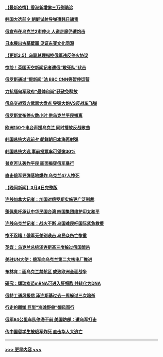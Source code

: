#### [【最新疫情】香港新增逾三万例确诊](../pages/prog202/a103365402.md?t=03060101) 
#### [韩国大选前夕 朝鲜试射导弹遭韩日谴责](../pages/prog202/a103365389.md?t=03060101) 
#### [俄宣布在乌克兰2市停火 人道走廊仍遭炮击](../pages/prog202/a103365370.md?t=03060101) 
#### [日本展出古墓壁画 见证东亚文化同源](../pages/prog202/a103365342.md?t=03060101) 
#### [【更新3.5】乌副总理指控俄军违反停火协议](../pages/prog202/a103364809.md?t=03060101) 
#### [惊险！英国天空新闻记者遭俄“敢死队”伏击](../pages/prog202/a103365230.md?t=03060101) 
#### [俄罗斯通过“假新闻”法 BBC CNN等暂停运营](../pages/prog202/a103365253.md?t=03060101) 
#### [力抗缅甸军政府“最帅和尚”获赦免释放](../pages/prog202/a103365228.md?t=03060101) 
#### [俄乌交战双方武器大盘点 导弹大炮VS反战车飞弹](../pages/prog202/a103365170.md?t=03060101) 
#### [俄罗斯宣布停火数小时 供乌克兰平民撤离](../pages/prog202/a103365131.md?t=03060101) 
#### [欧洲150个电台声援乌克兰 同时播放反战歌曲](../pages/prog202/a103365103.md?t=03060101) 
#### [韩国总统大选前夕 朝鲜朝日本海再射弹](../pages/prog202/a103365122.md?t=03060101) 
#### [韩国总统大选 事前投票率可望逾30%](../pages/prog202/a103365118.md?t=03060101) 
#### [普京否认轰炸平民 画面揭穿俄军暴行](../pages/prog202/a103365069.md?t=03060101) 
#### [直击俄军导弹落地爆炸 乌克兰47人惨死](../pages/prog202/a103364981.md?t=03060101) 
#### [【晚间新闻】3月4日完整版](../pages/prog202/a103364888.md?t=03060101) 
#### [连线加拿大记者：加国对俄罗斯实施更广泛制裁](../pages/prog202/a103364711.md?t=03060101) 
#### [蓬佩奥吁承认中华民国台湾 四国集团维护印太和平](../pages/prog202/a103364632.md?t=03060101) 
#### [连线乌克兰记者：战火不断 乌国难民吁国际紧急救援](../pages/prog202/a103364698.md?t=03060101) 
#### [惨不忍睹！俄军无差别袭击 乌民众伤亡惨重](../pages/prog202/a103364791.md?t=03060101) 
#### [英媒：乌克兰总统泽连斯基三度躲过俄国暗杀](../pages/prog202/a103364652.md?t=03060101) 
#### [美驻UN大使：俄军向乌克兰第二大核电厂推进](../pages/prog202/a103364900.md?t=03060101) 
#### [布林肯：画乌克兰禁航区 或致欧洲全面战争](../pages/prog202/a103364852.md?t=03060101) 
#### [研究：辉瑞疫苗mRNA可进入肝细胞 并转化为DNA](../pages/prog202/a103364654.md?t=03060101) 
#### [俄特工通风报信 泽连斯基过去一周躲过三次暗杀](../pages/prog202/a103364823.md?t=03060101) 
#### [行走的雕塑 巨型“海滩野兽”御风而行](../pages/prog202/a103364665.md?t=03060101) 
#### [俄军64公里车队停滞不前 美国防部：遭乌军打击](../pages/prog202/a103364810.md?t=03060101) 
#### [传中国留学生被俄军炸死 直击华人大逃亡](../pages/prog202/a103364715.md?t=03060101) 

----
#### [ >>> 更早内容 <<< ](../indexes/prog202-earlier.md)
